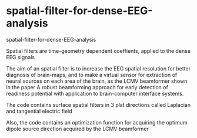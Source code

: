 # spatial-filter-for-dense-EEG-analysis

spatial-filter-for-dense-EEG-analysis

Spatial filters are time-geometry dependent coeffients, applied to the dense EEG signals


The aim of an spatial filter is to increase the EEG spatial resolution for better diagnosis of brain-maps, and to make a virtual sensor for extraction of neural sources on each area of the brain, as the LCMV beamformer shown in the paper A robust beamforming approach for early detection of readiness potential with application to brain-computer interface systems.

The code contains surface spatial filters in 3 plat directions called Laplacian and tangential electric field

Also, the code contains an optimization function for acquiring the optimum dipole source direction acquired by the LCMV beamformer
